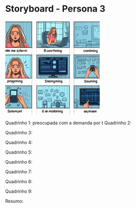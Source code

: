 # Storyboard - Persona 3
<img src="https://github.com/Ghostdoce/IHC2/blob/bff517a56913da0ce45dc0decc472c13a6797f67/docs/2.%20Design_Thinking/2.3%20Storyboard/images/storyb%203.jpg" width="300">

Quadrinho 1:
preocupada com a demanda por t
Quadrinho 2:

Quadrinho 3:

Quadrinho 4:

Quadrinho 5:

Quadrinho 6:

Quadrinho 7:

Quadrinho 8:

Quadrinho 9:

Resumo:
